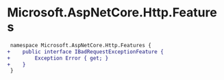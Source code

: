 # Microsoft.AspNetCore.Http.Features

``` diff
 namespace Microsoft.AspNetCore.Http.Features {
+    public interface IBadRequestExceptionFeature {
+        Exception Error { get; }
+    }
 }
```

